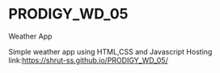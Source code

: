 # PRODIGY_WD_05
Weather App

Simple weather app using HTML,CSS and Javascript 
Hosting link:https://shrut-ss.github.io/PRODIGY_WD_05/
